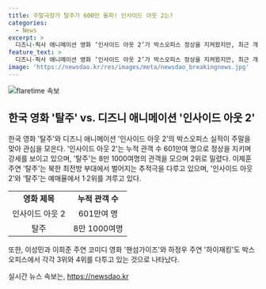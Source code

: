 ```yaml
---
title: 주말극장가 탈주가 600만 돌파! 인사이드 아웃 2는?
categories:
  - News
excerpt: >
  디즈니·픽사 애니메이션 영화 ‘인사이드 아웃 2’가 박스오피스 정상을 지켜왔지만, 최근 개봉한 한국 영화 ‘탈주’가 1위 자리를 빼앗을 가능성에 관심이 쏠린다. 인사이드 아웃 2는 601만여 명의 누적 관객을 기록하며 여전히 강세를 보이고 있으나, 탈주는 주말 흥행을 앞두고 관객들의 관심을 모으고 있다. 현재 두 영화는 박스오피스와 예매율에서 1위와 2위를 놓고 치열한 경쟁을 펼치고 있다.
feature_text: >
  디즈니·픽사 애니메이션 영화 ‘인사이드 아웃 2’가 박스오피스 정상을 지켜왔지만, 최근 개봉한 한국 영화 ‘탈주’가 1위 자리를 빼앗을 가능성에 관심이 쏠린다. 인사이드 아웃 2는 601만여 명의 누적 관객을 기록하며 여전히 강세를 보이고 있으나, 탈주는 주말 흥행을 앞두고 관객들의 관심을 모으고 있다. 현재 두 영화는 박스오피스와 예매율에서 1위와 2위를 놓고 치열한 경쟁을 펼치고 있다.
image: 'https://newsdao.kr/res/images/meta/newsdao_breakingnews.jpg'
---
```


<p><img src="https://newsdao.kr/res/images/meta/newsdao_breakingnews.jpg" alt="flaretime 속보" /></p>

<h2 data-ke-size="size26">한국 영화 '탈주' vs. 디즈니 애니메이션 '인사이드 아웃 2'</h2>

<p data-ke-size="size16">한국 영화 '탈주'와 디즈니 애니메이션 '인사이드 아웃 2'의 박스오피스 실적이 주말을 맞아 관심을 모은다. '인사이드 아웃 2'는 누적 관객 수 601만여 명으로 정상을 지키며 강세를 보이고 있으며, '탈주'는 8만 1000여명의 관객을 모으며 2위로 밀렸다. 이제훈 주연 '탈주'는 북한 최전방 부대에서 벌어지는 추적극을 다루고 있으며, '인사이드 아웃 2'와 '탈주'는 예매율에서 1·2위를 겨루고 있다.</p>

<table>
  <tr>
    <td style="text-align: center; height: 17px;"><b>영화 제목</b></td>
    <td style="text-align: center; height: 17px;"><b>누적 관객 수</b></td>
  </tr>
  <tr>
    <td style="text-align: center; height: 17px;">인사이드 아웃 2</td>
    <td style="text-align: center; height: 17px;">601만여 명</td>
  </tr>
  <tr>
    <td style="text-align: center; height: 17px;">탈주</td>
    <td style="text-align: center; height: 17px;">8만 1000여명</td>
  </tr>
</table>

<p data-ke-size="size16">또한, 이성민과 이희준 주연 코미디 영화 '핸섬가이즈'와 하정우 주연 '하이재킹'도 박스오피스에서 각각 3위와 4위를 다투고 있는 것으로 나타났다.</p>
실시간 뉴스 속보는, <a href="https://newsdao.kr" rel="dofollow">https://newsdao.kr</a>


